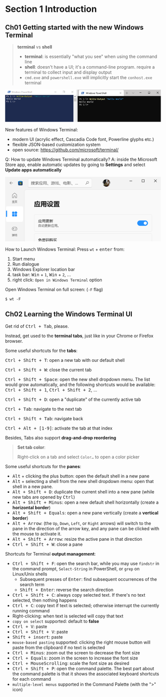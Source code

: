 # Section 1 Introduction

## Ch01 Getting started with the new Windows Terminal

> **terminal** vs **shell**
>
> - **terminal**: is essentially "what you see" when using the command line
> - **shell**: doesn't have a UI; it's a command-line program. require a terminal to collect input and display output
> - `cmd.exe` and `powershell.exe` will implicitly start the `conhost.exe` terminal

![image-20211125231206874](./imgs\s1\s1c1-1.png)



New features of Windows Terminal:

- modern UI (acrylic effect, Cascadia Code font, Powerline glyphs etc.)
- flexible JSON-based customization system
- open source: https://github.com/microsoft/terminal/



Q: How to update Windows Terminal automatically?
A: inside the Microsoft Store app, enable automatic updates by going to **Settings** and select **Update apps automatically**

![image-20211125232913231](./imgs/s1/s1c1-2.png)





How to Launch Windows Terminal: Press `wt` + <kbd>enter</kbd> from:

1. Start menu
2. Run dialogue
3. Windows Explorer location bar
4. task bar: <kbd>Win</kbd> + `1`, <kbd>Win</kbd> + `2`, ...
5. right click: `Open in Windows Terminal` option



Open Windows Terminal on full screen: (`-F` flag)

```shell
$ wt -F
```





## Ch02 Learning the Windows Terminal UI

Get rid of <kbd>Ctrl + Tab</kbd>, please. 

Instead, get used to the **terminal tabs**, just like in your Chrome or Firefox browser.



Some useful shortcuts for the **tabs**:

<kbd>Ctrl + Shift + T</kbd>: open a new tab with our default shell

<kbd>Ctrl + Shift + W</kbd>: close the current tab

<kbd>Ctrl + Shift + Space</kbd>: open the new shell dropdown menu. The list would grow automatically, and the following shortcuts would be available: <kbd>Ctrl + Shift + 1</kbd>, <kbd>Ctrl + Shift + 2</kbd>, ...

<kbd>Ctrl + Shift + D</kbd>: open a "duplicate" of the currently active tab

<kbd>Ctrl + Tab</kbd>: navigate to the next tab

<kbd>Ctrl + Shift + Tab</kbd>: navigate back

<kbd>Ctrl + Alt + [1-9]</kbd>: activate the tab at that index

Besides, Tabs also support **drag-and-drop reordering**



> **Set tab color**: 
>
> Right-click on a tab and select `Color…` to open a color picker



Some useful shortcuts for the **panes**:

- <kbd>Alt</kbd> + clicking the plus button: open the default shell in a new pane
- <kbd>Alt</kbd> + selecting a shell from the new shell dropdown menu: open that shell in a new pane.
- <kbd>Alt + Shift + D</kbd>: duplicate the current shell into a new pane (while new tabs are opened by <kbd>Ctrl</kbd>)
- <kbd>Alt + Shift + Minus</kbd>: open a new default shell horizontally (create a **horizontal border**)
- <kbd>Alt + Shift + Equals</kbd>: open a new pane vertically (create a **vertical border**)
- <kbd>Alt + Arrow</kbd>: (the `Up`, `Down`, `Left`, or `Right` arrows) will switch to the pane in the direction of the arrow key, and any pane can be clicked with the mouse to activate it.
- <kbd>Alt + Shift + Arrow</kbd>: resize the active pane in that direction
- <kbd>Ctrl + Shift + W</kbd>: close a pane





Shortcuts for Terminal **output management**:

- <kbd>Ctrl + Shift + F</kbd>: open the search bar, while you may use `findstr` in the command prompt, `Select-String` in PowerShell, or `grep` on Linux/Unix shells
  - Subsequent presses of <kbd>Enter</kbd>: find subsequent occurrences of the search term
  - <kbd>Shift + Enter</kbd>: reverse the search direction
- <kbd>Ctrl + Shift + C</kbd>: always copy selected text. If there's no text selected, then nothing happens
- <kbd>Ctrl + C</kbd>: copy text if text is selected; otherwise interrupt the currently running command
- Right-clicking: when text is selected will copy that text
- `copy on select`  supported: default to **false**
- <kbd>Ctrl + V</kbd>: paste
- <kbd>Ctrl + Shift + V</kbd>: paste
- <kbd>Shift + insert</kbd>: paste
- `mouse-based pasting` supported: clicking the right mouse button will paste from the clipboard if no text is selected
- <kbd>Ctrl + Minus</kbd>: zoom out the screen to decrease the font size
- <kbd>Ctrl + Equals</kbd>: zoom in the screen to increase the font size
- <kbd>Ctrl + MouseScrolling</kbd>: scale the font size as desired
- <kbd>Ctrl + Shift + P</kbd>: open the command palette. The best part about the command palette is that it shows the associated keyboard shortcuts for each command
- `multiple-level menus` supported in the Command Palette (with the ">" icon)

